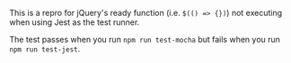This is a repro for jQuery's ready function (i.e. `$(() => {})`) not executing when using Jest as the test runner.

The test passes when you run `npm run test-mocha` but fails when you run `npm run test-jest`.
